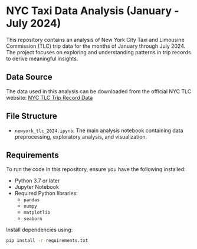 # NYC Taxi Data Analysis (January - July 2024)

This repository contains an analysis of New York City Taxi and Limousine Commission (TLC) trip data for the months of January through July 2024. The project focuses on exploring and understanding patterns in trip records to derive meaningful insights.

## Data Source
The data used in this analysis can be downloaded from the official NYC TLC website:
[NYC TLC Trip Record Data](https://www.nyc.gov/site/tlc/about/tlc-trip-record-data.page)

## File Structure
- `newyork_tlc_2024.ipynb`: The main analysis notebook containing data preprocessing, exploratory analysis, and visualization.

## Requirements
To run the code in this repository, ensure you have the following installed:
- Python 3.7 or later
- Jupyter Notebook
- Required Python libraries:
  - `pandas`
  - `numpy`
  - `matplotlib`
  - `seaborn`

Install dependencies using:
```bash
pip install -r requirements.txt
